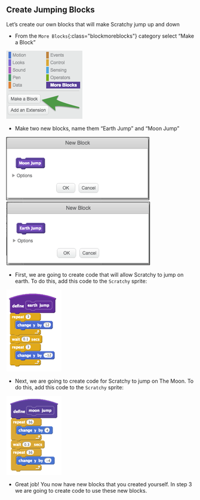 ## Create Jumping Blocks

Let’s create our own blocks that will make Scratchy jump up and down

+ From the `More Blocks`{:class="blockmoreblocks"} category select “Make a Block”

![image](images/step2-1.png)

+ Make two new blocks, name them “Earth Jump” and “Moon Jump”

![image](images/step2-2.png) ![image](images/step2-3.png)

+ First, we are going to create code that will allow Scratchy to jump on earth. To do this, add this code to the `Scratchy` sprite: 

![image](images/step2-4.png)

+ Next, we are going to create code for Scratchy to jump on The Moon. To do this, add this code to the `Scratchy` sprite:

![image](images/step2-5.png)

+ Great job! You now have new blocks that you created yourself. In step 3 we are going to create code to use these new blocks.